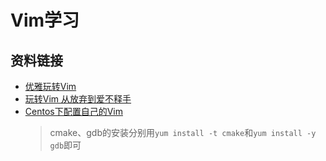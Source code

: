 # Vim学习

## 资料链接

+ [优雅玩转Vim](https://www.imooc.com/learn/1049)
+ [玩转Vim 从放弃到爱不释手](https://www.imooc.com/learn/1129) 
+ [Centos下配置自己的Vim](http://www.sylar.top/blog/?p=135)
  > cmake、gdb的安装分别用`yum install -t cmake`和`yum install -y gdb`即可
